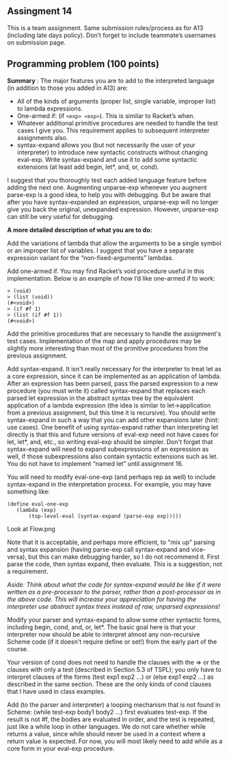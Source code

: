 ## Assingment 14

This is a team assignment. Same submission rules/process as for A13 (including late days policy).
Don’t forget to include teammate’s usernames on submission page.

## Programming problem (100 points)

**Summary** : The major features you are to add to the interpreted language (in addition to those you added in A13) are:
- All of the kinds of arguments (proper list, single variable, improper list) to lambda expressions.
- One-armed if:  (if `<exp> <exp>`). This is similar to Racket’s when.
- Whatever additional primitive procedures are needed to handle the test cases I give you.  This requirement applies to subsequent interpreter assignments also.
- syntax-expand allows you (but not necessarily the user of your interpreter) to introduce new syntactic constructs without changing eval-exp. Write syntax-expand and use it to add some syntactic extensions (at least add begin, let*, and, or, cond). 

I suggest that you thoroughly test each added language feature before adding the next one.  Augmenting unparse-exp whenever you augment parse-exp is a good idea, to help you with debugging.  But be aware that after you have syntax-expanded an expression, unparse-exp will no longer give you back the original, unexpanded expression.  However, unparse-exp  can still be very useful for debugging.

**A more detailed description of what you are to do:**

Add the variations of lambda that allow the arguments to be a single symbol or an improper list of variables.  I suggest that you have a separate expression variant for the “non-fixed-arguments” lambdas.

Add one-armed if.  You may find Racket’s void procedure useful in this implementation. Below is an example of how I’d like one-armed if to work:

    > (void)
	> (list (void))
	(#<void>)
    > (if #f 1)
	> (list (if #f 1))
	(#<void>)

Add the primitive procedures that are necessary to handle the assignment's test cases. Implementation of the  map and apply procedures may be slightly more interesting than most of the primitive procedures from the previous assignment. 

Add syntax-expand.  It isn't really necessary for the interpreter to treat let as a core expression, since it can be implemented as an application of lambda. After an expression has been parsed, pass the parsed expression to a new procedure (you must write it) called syntax-expand that replaces each parsed let expression in the abstract syntax tree by the equivalent application of a lambda expression (the idea is similar to let->application from a previous assignment, but this time it is recursive).  You should write syntax-expand in such a way that you can add other expansions later (hint: use cases). One benefit of using syntax-expand rather than interpreting let directly is that this and future versions of eval-exp need not have cases for let, let*, and, etc., so writing eval-exp should be simpler.  Don't forget that syntax-expand will need to expand subexpressions of an expression as well, if those subexpressions also contain syntactic extensions such as let.  You do not have to implement “named let” until assignment 16.

You will need to modify eval-one-exp (and perhaps rep as well) to include syntax-expand in the interpretation process. For example, you may have something like:

    (define eval-one-exp
 	   (lambda (exp) 
           (top-level-eval (syntax-expand (parse-exp exp)))))


Look at Flow.png

Note that it is acceptable, and perhaps more efficient, to "mix up" parsing and syntax expansion (having parse-exp call syntax-expand and vice-versa), but this can make debugging harder, so I do not recommend it.  First parse the code, then syntax expand, then evaluate.  This is a suggestion, not a requirement.

*Aside: Think about what the code for syntax-expand would be like if it were written as a pre-processor to the parser, rather than a post-processor as in the above code.  This will increase your appreciation for having the interpreter use abstract syntax trees instead of raw, unparsed expressions!*

Modify your parser and syntax-expand to allow some other syntactic forms, including begin, cond, and, or, let*.  The basic goal here is that your interpreter now should be able to interpret almost any non-recursive Scheme code (if it doesn't require define or set!) from the early part of the course.  

Your version of cond does not need to handle the clauses with the =>  or the clauses with only a test (described in Section 5.3 of TSPL); you only have to interpret clauses of the forms 
(test exp1 exp2 …) or (else exp1 exp2 …) as described in the same section.  These are the only kinds of cond clauses that I have used in class examples.

Add (to the parser and interpreter) a looping mechanism that is not found in Scheme: 
       (while test-exp body1 body2 ...)
first evaluates test-exp.  If the result is not #f, the bodies are evaluated in order, and the test is repeated, just like a while loop in other languages.  We do not care whether while returns a value, since while should never be used in a context where a return value is expected.   For now, you will most likely need to add while as a core form in your eval-exp procedure.





 